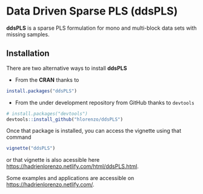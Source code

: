 # Data Driven Sparse PLS (**ddsPLS**)

**ddsPLS** is a sparse PLS formulation for mono and multi-block data sets with missing samples.

## Installation

There are two alternative ways to install **ddsPLS**

  * From the **CRAN** thanks to 
  
  ```r
  install.packages("ddsPLS")
  ```
  
  * From the under development repository from GitHub thanks to `devtools`
  
  ```r
  # install.packages("devtools")
  devtools::install_github("hlorenzo/ddsPLS")
  ```

Once that package is installed, you can access the vignette using that command

  ```r
  vignette("ddsPLS")
  ```

or that vignette is also acessible here <https://hadrienlorenzo.netlify.com/html/ddsPLS.html>.

Some examples and applications are accessible on <https://hadrienlorenzo.netlify.com/>.
